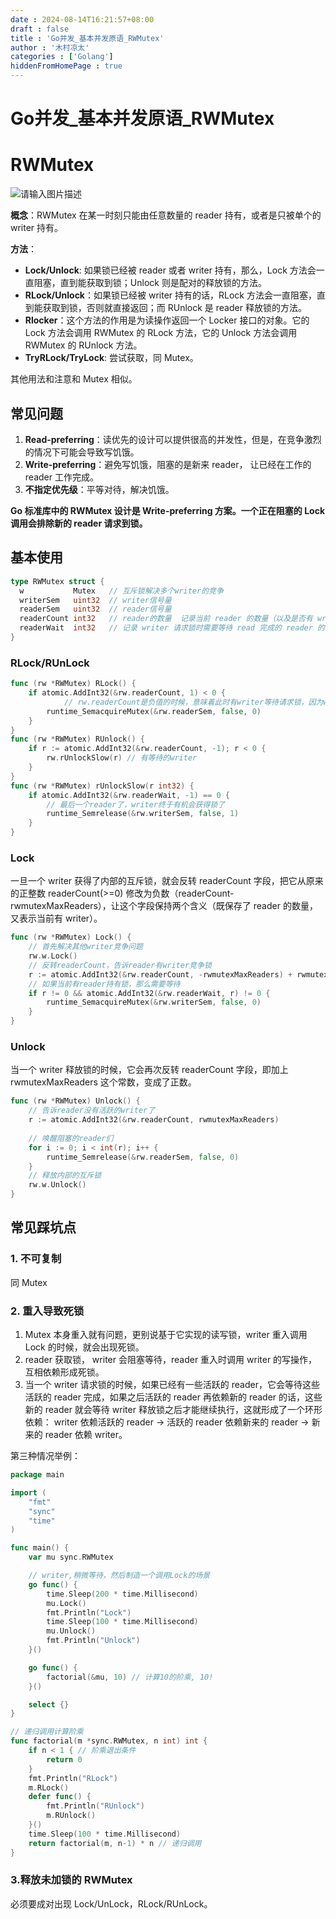 ```yaml
---
date : 2024-08-14T16:21:57+08:00
draft : false
title : 'Go并发_基本并发原语_RWMutex'
author : '木村凉太'
categories : ['Golang']
hiddenFromHomePage : true 
---
```


# Go并发_基本并发原语_RWMutex

# RWMutex

![请输入图片描述](./images/2024/08/2090840451.jpg)

**概念**：RWMutex 在某一时刻只能由任意数量的 reader 持有，或者是只被单个的 writer 持有。

**方法**：

* **Lock/Unlock**: 如果锁已经被 reader 或者 writer 持有，那么，Lock 方法会一直阻塞，直到能获取到锁；Unlock 则是配对的释放锁的方法。
* **RLock/Unlock**：如果锁已经被 writer 持有的话，RLock 方法会一直阻塞，直到能获取到锁，否则就直接返回；而 RUnlock 是 reader 释放锁的方法。
* **Rlocker**：这个方法的作用是为读操作返回一个 Locker 接口的对象。它的 Lock 方法会调用 RWMutex 的 RLock 方法，它的 Unlock 方法会调用 RWMutex 的 RUnlock 方法。
* **TryRLock/TryLock**: 尝试获取，同 Mutex。

其他用法和注意和 Mutex 相似。

## 常见问题

1. **Read-preferring**：读优先的设计可以提供很高的并发性，但是，在竞争激烈的情况下可能会导致写饥饿。
2. **Write-preferring**：避免写饥饿，阻塞的是新来 reader， 让已经在工作的 reader 工作完成。
3. **不指定优先级**：平等对待，解决饥饿。

**Go 标准库中的 RWMutex 设计是 Write-preferring 方案。一个正在阻塞的 Lock 调用会排除新的 reader 请求到锁。**

## 基本使用

```go
type RWMutex struct {
  w           Mutex   // 互斥锁解决多个writer的竞争
  writerSem   uint32  // writer信号量
  readerSem   uint32  // reader信号量
  readerCount int32   // reader的数量  记录当前 reader 的数量（以及是否有 writer 竞争锁）
  readerWait  int32   // 记录 writer 请求锁时需要等待 read 完成的 reader 的数量
}
```

### RLock/RUnLock

```go
func (rw *RWMutex) RLock() {
    if atomic.AddInt32(&rw.readerCount, 1) < 0 {
            // rw.readerCount是负值的时候，意味着此时有writer等待请求锁，因为writer优先级高，所以把后来的reader阻塞休眠
        runtime_SemacquireMutex(&rw.readerSem, false, 0)
    }
}
func (rw *RWMutex) RUnlock() {
    if r := atomic.AddInt32(&rw.readerCount, -1); r < 0 {
        rw.rUnlockSlow(r) // 有等待的writer
    }
}
func (rw *RWMutex) rUnlockSlow(r int32) {
    if atomic.AddInt32(&rw.readerWait, -1) == 0 {
        // 最后一个reader了，writer终于有机会获得锁了
        runtime_Semrelease(&rw.writerSem, false, 1)
    }
}
```

### Lock

一旦一个 writer 获得了内部的互斥锁，就会反转 readerCount 字段，把它从原来的正整数 readerCount(>=0) 修改为负数（readerCount-rwmutexMaxReaders），让这个字段保持两个含义（既保存了 reader 的数量，又表示当前有 writer）。

```go
func (rw *RWMutex) Lock() {
    // 首先解决其他writer竞争问题
    rw.w.Lock()
    // 反转readerCount，告诉reader有writer竞争锁
    r := atomic.AddInt32(&rw.readerCount, -rwmutexMaxReaders) + rwmutexMaxReaders
    // 如果当前有reader持有锁，那么需要等待
    if r != 0 && atomic.AddInt32(&rw.readerWait, r) != 0 {
        runtime_SemacquireMutex(&rw.writerSem, false, 0)
    }
}
```

### Unlock

当一个 writer 释放锁的时候，它会再次反转 readerCount 字段，即加上 rwmutexMaxReaders 这个常数，变成了正数。

```go
func (rw *RWMutex) Unlock() {
    // 告诉reader没有活跃的writer了
    r := atomic.AddInt32(&rw.readerCount, rwmutexMaxReaders)
  
    // 唤醒阻塞的reader们
    for i := 0; i < int(r); i++ {
        runtime_Semrelease(&rw.readerSem, false, 0)
    }
    // 释放内部的互斥锁
    rw.w.Unlock()
}
```

## 常见踩坑点

### 1. 不可复制

同 Mutex

### 2. 重入导致死锁

1. Mutex 本身重入就有问题，更别说基于它实现的读写锁，writer 重入调用 Lock  的时候，就会出现死锁。
2. reader 获取锁， writer 会阻塞等待，reader 重入时调用 writer 的写操作，互相依赖形成死锁。
3. 当一个 writer 请求锁的时候，如果已经有一些活跃的 reader，它会等待这些活跃的 reader 完成，如果之后活跃的 reader 再依赖新的 reader 的话，这些新的 reader 就会等待 writer 释放锁之后才能继续执行，这就形成了一个环形依赖：
   writer 依赖活跃的 reader -> 活跃的 reader 依赖新来的 reader -> 新来的 reader 依赖 writer。

第三种情况举例：

```go
package main

import (
	"fmt"
	"sync"
	"time"
)

func main() {
	var mu sync.RWMutex

	// writer,稍微等待，然后制造一个调用Lock的场景
	go func() {
		time.Sleep(200 * time.Millisecond)
		mu.Lock()
		fmt.Println("Lock")
		time.Sleep(100 * time.Millisecond)
		mu.Unlock()
		fmt.Println("Unlock")
	}()

	go func() {
		factorial(&mu, 10) // 计算10的阶乘, 10!
	}()

	select {}
}

// 递归调用计算阶乘
func factorial(m *sync.RWMutex, n int) int {
	if n < 1 { // 阶乘退出条件
		return 0
	}
	fmt.Println("RLock")
	m.RLock()
	defer func() {
		fmt.Println("RUnlock")
		m.RUnlock()
	}()
	time.Sleep(100 * time.Millisecond)
	return factorial(m, n-1) * n // 递归调用
}
```

### 3.释放未加锁的 RWMutex

必须要成对出现 Lock/UnLock，RLock/RUnLock。